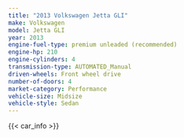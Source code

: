 ```yaml
---
title: "2013 Volkswagen Jetta GLI"
make: Volkswagen
model: Jetta GLI
year: 2013
engine-fuel-type: premium unleaded (recommended)
engine-hp: 210
engine-cylinders: 4
transmission-type: AUTOMATED_Manual
driven-wheels: Front wheel drive
number-of-doors: 4
market-category: Performance
vehicle-size: Midsize
vehicle-style: Sedan
---
```


{{< car_info >}}
